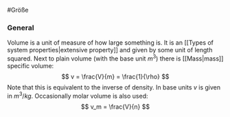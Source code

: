 #Größe 
### General
Volume is a unit of measure of how large something is. It is an [[Types of system properties|extensive property]] and given by some unit of length squared. Next to plain volume (with the base unit $m^3$) there is [[Mass|mass]] specific volume: 
$$
v = \frac{V}{m} = \frac{1}{\rho} 
$$
Note that this is equivalent to the inverse of density. In base units $v$ is given in $m^3/kg$.
Occasionally molar volume is also used: 
$$
v_m = \frac{V}{n}
$$

